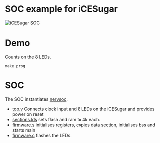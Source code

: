 # SOC example for iCESugar

![iCESugar SOC](../icebreaker/icebreaker_soc.png)

# Demo

Counts on the 8 LEDs.

```
make prog
```

# SOC

The SOC instantiates [nervsoc](../../nervsoc.sv).

* [top.v](top.v) Connects clock input and 8 LEDs on the iCESugar and provides power on reset
* [sections.lds](sections.lds) sets flash and ram to 4k each.
* [firmware.s](firmware.s) initialises registers, copies data section, initialises bss and starts main
* [firmware.c](firmware.c) flashes the LEDs.

